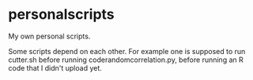 # personalscripts
My own personal scripts.

Some scripts depend on each other. For example one is supposed to run cutter.sh before running coderandomcorrelation.py, before running an R code that I didn't upload yet.

